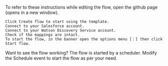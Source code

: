 

To refer to these instructions while editing the flow, open the github page (opens in a new window).

    Click Create flow to start using the template.
    Connect to your Salesforce account.
    Connect to your Watson Discovery Service account.
    Check if the mappings are intact.
    To start the flow, in the banner open the options menu [⋮] then click Start flow.

Want to see the flow working? The flow is started by a scheduler. Modify the Schedule event to start the flow as per your need. 
